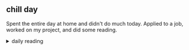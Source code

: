 ## chill day

Spent the entire day at home and didn't do much today. Applied to a job, worked on my project, and did some reading.

<details markdown="1">
<summary>daily reading</summary>

| Nov. 30, 2024 |
| :-------------: |
| [Deut. 4; Ps. 86-87; Isa. 32; Rev. 2](https://blog.swang.cloud/2024/12/03/Bible-year-1.html) |
| [WCF 4; WLC 21-29; WSC 13-19](https://blog.swang.cloud/2024/11/27/westminster-month-1.html) |

</details>